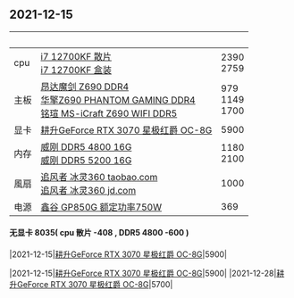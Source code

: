 ## 2021-12-15
| &nbsp;        | &nbsp;        | &nbsp;        |
| ------------- | ------------- | ------------- |
|cpu|[i7 12700KF 散片](https://item.taobao.com/item.htm?spm=a230r.1.14.13.5f0778c9z8mchU&id=659361393725&ns=1&abbucket=20#detail)<br/>[i7 12700KF 盒装](https://item.taobao.com/item.htm?spm=a230r.1.14.220.10937e50mzrjSt&id=661741779160&ns=1&abbucket=20#detail)| 2390<br/>2759 |
|主板|[昂达魔剑 Z690 DDR4](https://item.taobao.com/item.htm?spm=a230r.1.14.22.192011b3llZTqs&id=661206190106&ns=1&abbucket=20#detail)<br/>[华擎Z690 PHANTOM GAMING DDR4](https://item.taobao.com/item.htm?spm=a230r.1.14.20.10fc7bc3hbFFWV&id=662608649844&ns=1&abbucket=20#detail)<br/>[铭瑄 MS-iCraft Z690 WIFI DDR5](https://item.taobao.com/item.htm?spm=a230r.1.14.18.6e86bdf1ySS50z&id=636350581645&ns=1&abbucket=20#detail)|979<br/>1149<br/>1700|
|显卡|[耕升GeForce RTX 3070 星极红爵 OC-8G](https://item.taobao.com/item.htm?spm=a1z10.5-c-s.w4002-23923533301.25.59b054d7dfasDu&id=646802732782)|5900|
|内存|[威刚 DDR5 4800 16G](https://item.taobao.com/item.htm?spm=a230r.1.14.19.281a6ab3TpDDMA&id=659931455247&ns=1&abbucket=20#detail)<br/>[威刚 DDR5 5200 16G](https://item.taobao.com/item.htm?spm=a230r.1.14.24.5bc83f51ZY2qcD&id=661129803020&ns=1&abbucket=20#detail)|1180<br/>2100|
|風扇|[追风者 冰灵360 taobao.com](https://item.taobao.com/item.htm?spm=a230r.1.14.15.2b411640HD5Q0L&id=601258519072&ns=1&abbucket=20#detail)<br/>[追风者 冰灵360 jd.com](https://item.jd.com/100017180522.html#crumb-wrap)|1000|
|电源|[鑫谷 GP850G 额定功率750W](https://detail.tmall.com/item.htm?id=641189153938&skuId=4606844140374)|369|

#### 无显卡 8035( cpu 散片 -408 , DDR5 4800 -600 )
|2021-12-15|[耕升GeForce RTX 3070 星极红爵 OC-8G](https://item.taobao.com/item.htm?spm=a1z10.5-c-s.w4002-23923533301.25.59b054d7dfasDu&id=646802732782)|5900|

|2021-12-15|[耕升GeForce RTX 3070 星极红爵 OC-8G](https://item.taobao.com/item.htm?spm=a1z10.5-c-s.w4002-23923533301.25.59b054d7dfasDu&id=646802732782)|5900|
|2021-12-28|[耕升GeForce RTX 3070 星极红爵 OC-8G](https://item.taobao.com/item.htm?spm=a1z10.5-c-s.w4002-23923533301.25.59b054d7dfasDu&id=646802732782)|5700|
